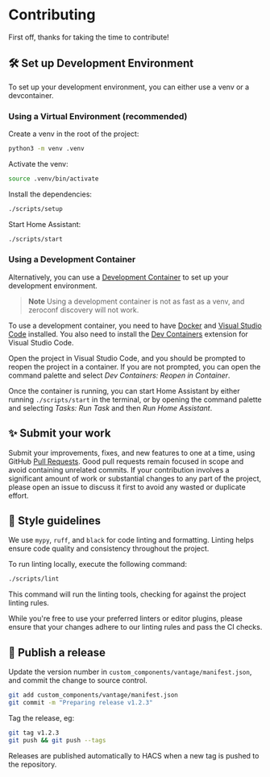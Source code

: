 # Contributing

First off, thanks for taking the time to contribute!

<!-- START doctoc -->
<!-- END doctoc -->

## 🛠️ Set up Development Environment

To set up your development environment, you can either use a venv or a devcontainer.

### Using a Virtual Environment (recommended)

Create a venv in the root of the project:

```bash
python3 -m venv .venv
```

Activate the venv:

```bash
source .venv/bin/activate
```

Install the dependencies:

```bash
./scripts/setup
```

Start Home Assistant:

```bash
./scripts/start
```

### Using a Development Container

Alternatively, you can use a [Development Container](https://containers.dev/) to set up your
development environment.

> **Note**
> Using a development container is not as fast as a venv, and zeroconf discovery will not work.

To use a development container, you need to have [Docker](https://www.docker.com/) and
[Visual Studio Code](https://code.visualstudio.com/) installed. You also need to install the
[Dev Containers](https://marketplace.visualstudio.com/items?itemName=ms-vscode-remote.remote-containers)
extension for Visual Studio Code.

Open the project in Visual Studio Code, and you should be prompted to reopen the project in a
container. If you are not prompted, you can open the command palette and select
*Dev Containers: Reopen in Container*.

Once the container is running, you can start Home Assistant by either running `./scripts/start`
in the terminal, or by opening the command palette and selecting *Tasks: Run Task* and then
*Run Home Assistant*.

## ✨ Submit your work

Submit your improvements, fixes, and new features to one at a time, using GitHub [Pull Requests](https://docs.github.com/pull-requests/collaborating-with-pull-requests/proposing-changes-to-your-work-with-pull-requests/about-pull-requests).
Good pull requests remain focused in scope and avoid containing unrelated commits. If your contribution involves a significant amount of work or substantial changes to any part of the project, please open an issue to discuss it first to avoid any wasted or duplicate effort.

## 🎨 Style guidelines

We use `mypy`, `ruff`, and `black` for code linting and formatting. Linting helps ensure code quality and consistency throughout the project.

To run linting locally, execute the following command:

```bash
./scripts/lint
```

This command will run the linting tools, checking for against the project linting rules.

While you're free to use your preferred linters or editor plugins, please ensure that your changes adhere to our linting rules and pass the CI checks.

## 🚀 Publish a release

Update the version number in `custom_components/vantage/manifest.json`, and commit the change to source control.

```bash
git add custom_components/vantage/manifest.json
git commit -m "Preparing release v1.2.3"
```

Tag the release, eg:

```bash
git tag v1.2.3
git push && git push --tags
```

Releases are published automatically to HACS when a new tag is pushed to the repository.